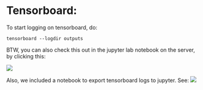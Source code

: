 # Tensorboard:
To start logging on tensorboard, do:
```
tensorboard --logdir outputs
```
BTW, you can also check this out in the jupyter lab notebook on the server, by clicking this:

![](https://raw.githubusercontent.com/chaoleili/jupyterlab_tensorboard/master/image/launcher.png)

Also, we included a notebook to export tensorboard logs to jupyter. See: ![](notebooks/plot_scalars.ipynb)

```python

```
